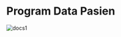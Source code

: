 # Program Data Pasien #



![docs1](https://github.com/Dhe0van/Project-Akhir/blob/main/Screenshot/6.png)
